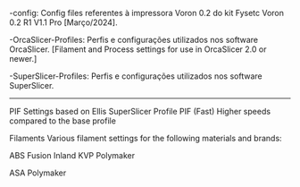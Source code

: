 -config: Config files referentes à impressora Voron 0.2 do kit Fysetc Voron 0.2 R1 V1.1 Pro [Março/2024].

-OrcaSlicer-Profiles: Perfis e configurações utilizados nos software OrcaSlicer. [Filament and Process settings for use in OrcaSlicer 2.0 or newer.]

-SuperSlicer-Profiles: Perfis e configurações utilizados nos software SuperSlicer.
___________________________________________________________________________________________________________
PIF Settings based on Ellis SuperSlicer Profile
PIF (Fast) Higher speeds compared to the base profile

Filaments
Various filament settings for the following materials and brands:

ABS
Fusion
Inland
KVP
Polymaker

ASA
Polymaker

